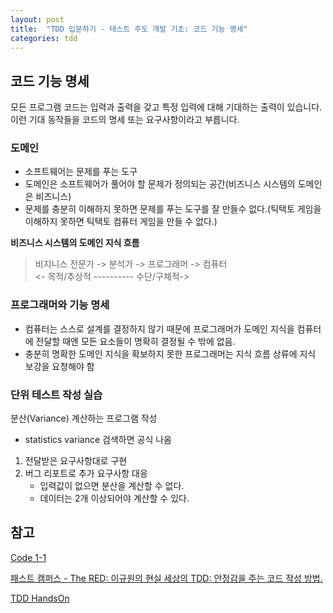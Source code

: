 ```yaml
---
layout: post
title:  "TDD 입문하기 - 테스트 주도 개발 기초: 코드 기능 명세"
categories: tdd
---
```


## 코드 기능 명세
모든 프로그램 코드는 입력과 출력을 갖고 특정 입력에 대해 기대하는 출력이 있습니다.
이런 기대 동작들을 코드의 명세 또는 요구사항이라고 부릅니다.

### 도메인
- 소프트웨어는 문제를 푸는 도구
- 도메인은 소프트웨어가 풀어야 할 문제가 정의되는 공간(비즈니스 시스템의 도메인은 비즈니스)
- 문제를 충분히 이해하지 못하면 문제를 푸는 도구를 잘 만들수 없다.(틱택토 게임을 이해하지 못하면 틱택토 컴퓨터 게임을 만들 수 없다.)

**비즈니스 시스템의 도메인 지식 흐름**

> 비지니스 전문가 -> 분석가 -> 프로그래머 -> 컴퓨터<br>
<- 목적/추상적 ---------- 수단/구체적->

### 프로그래머와 기능 명세
- 컴퓨터는 스스로 설계를 결정하지 않기 때문에 프로그래머가 도메인 지식을 컴퓨터에 전달할 때엔 모든 요소들이 명확히 결정될 수 밖에 없음.
- 충분히 명확한 도메인 지식을 확보하지 못한 프로그래머는 지식 흐름 상류에 지식 보강을 요청해야 함

### 단위 테스트 작성 실습
분산(Variance) 계산하는 프로그램 작성
- statistics variance 검색하면 공식 나옴

1. 전달받은 요구사항대로 구현
2. 버그 리포트로 추가 요구사항 대응
    - 입력값이 없으면 분산을 계산할 수 없다.
    - 데이터는 2개 이상되어야 계산할 수 있다.

## 참고
[Code 1-1](https://github.com/LeeYoonSam/InitiateTDDHandsOn/tree/main/Variance)

[패스트 캠퍼스 - The RED: 이규원의 현실 세상의 TDD: 안정감을 주는 코드 작성 방법.](https://www.fastcampus.co.kr/dev_red_ygw)

[TDD HandsOn](https://github.com/gyuwon/TDDHandsOn)